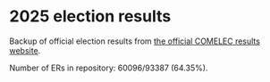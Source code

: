 # 2025 election results

Backup of official election results from [the official COMELEC results website](https://2025electionresults.comelec.gov.ph).












Number of ERs in repository: 60096/93387 (64.35%).
